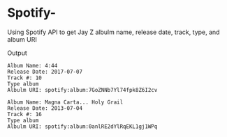 # Spotify-
Using Spotify API to get Jay Z albulm name, release date, track, type, and album URI


Output
```
Album Name: 4:44
Release Date: 2017-07-07
Track #: 10
Type album
Albulm URI: spotify:album:7GoZNNb7Yl74fpk8Z6I2cv

Album Name: Magna Carta... Holy Grail
Release Date: 2013-07-04
Track #: 16
Type album
Albulm URI: spotify:album:0anlRE2dYlRqEKL1gj1WPq

```
